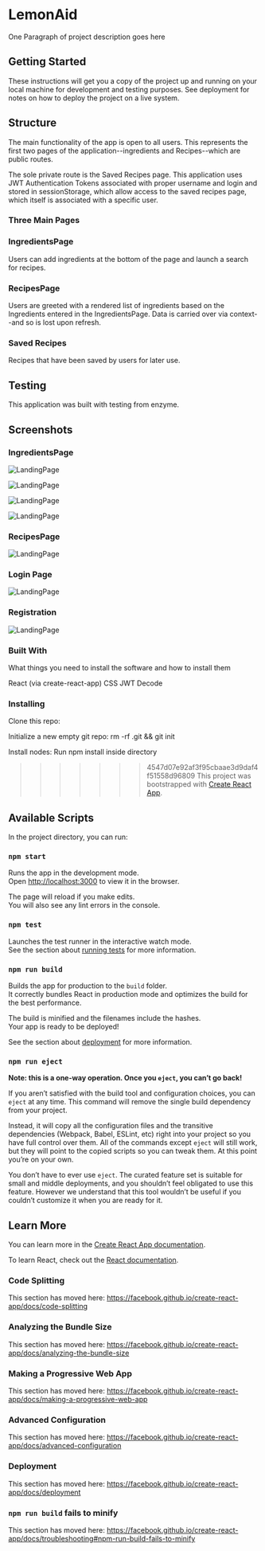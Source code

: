 
# LemonAid

One Paragraph of project description goes here

## Getting Started

These instructions will get you a copy of the project up and running on your local machine for development and testing purposes. See deployment for notes on how to deploy the project on a live system.

## Structure

The main functionality of the app is open to all users. This represents the first two pages of the application--ingredients
and Recipes--which are public routes. 

The sole private route is the Saved Recipes page. This application uses JWT Authentication Tokens associated with proper username and login and stored in sessionStorage, which allow access to the saved recipes page, which itself is associated with a specific user.

### Three Main Pages

### IngredientsPage

Users can add ingredients at the bottom of the page and launch a search for recipes.

### RecipesPage

Users are greeted with a rendered list of ingredients based on the Ingredients entered in the IngredientsPage. Data is carried over via context--and so is lost upon refresh. 

### Saved Recipes 

Recipes that have been saved by users for later use.

## Testing 

This application was built with testing from enzyme.

## Screenshots

### IngredientsPage

![LandingPage](Assets/Landing-Page.png)

![LandingPage](Assets/Search-Header.png)

![LandingPage](Assets/Description.png)

![LandingPage](Assets/Ingredients.png)

### RecipesPage

![LandingPage](Assets/Recipes.png)

### Login Page

![LandingPage](Assets/Login.png)


### Registration 

![LandingPage](Assets/Registration.png)

### Built With

What things you need to install the software and how to install them

React (via create-react-app)
CSS
JWT Decode

### Installing

Clone this repo:

Initialize a new empty git repo:
rm -rf .git && git init

Install nodes:
Run npm install inside directory


>>>>>>> 4547d07e92af3f95cbaae3d9daf4f51558d96809
This project was bootstrapped with [Create React App](https://github.com/facebook/create-react-app).

## Available Scripts

In the project directory, you can run:

### `npm start`

Runs the app in the development mode.<br>
Open [http://localhost:3000](http://localhost:3000) to view it in the browser.

The page will reload if you make edits.<br>
You will also see any lint errors in the console.

### `npm test`

Launches the test runner in the interactive watch mode.<br>
See the section about [running tests](https://facebook.github.io/create-react-app/docs/running-tests) for more information.

### `npm run build`

Builds the app for production to the `build` folder.<br>
It correctly bundles React in production mode and optimizes the build for the best performance.

The build is minified and the filenames include the hashes.<br>
Your app is ready to be deployed!

See the section about [deployment](https://facebook.github.io/create-react-app/docs/deployment) for more information.

### `npm run eject`

**Note: this is a one-way operation. Once you `eject`, you can’t go back!**

If you aren’t satisfied with the build tool and configuration choices, you can `eject` at any time. This command will remove the single build dependency from your project.

Instead, it will copy all the configuration files and the transitive dependencies (Webpack, Babel, ESLint, etc) right into your project so you have full control over them. All of the commands except `eject` will still work, but they will point to the copied scripts so you can tweak them. At this point you’re on your own.

You don’t have to ever use `eject`. The curated feature set is suitable for small and middle deployments, and you shouldn’t feel obligated to use this feature. However we understand that this tool wouldn’t be useful if you couldn’t customize it when you are ready for it.

## Learn More

You can learn more in the [Create React App documentation](https://facebook.github.io/create-react-app/docs/getting-started).

To learn React, check out the [React documentation](https://reactjs.org/).

### Code Splitting

This section has moved here: https://facebook.github.io/create-react-app/docs/code-splitting

### Analyzing the Bundle Size

This section has moved here: https://facebook.github.io/create-react-app/docs/analyzing-the-bundle-size

### Making a Progressive Web App

This section has moved here: https://facebook.github.io/create-react-app/docs/making-a-progressive-web-app

### Advanced Configuration

This section has moved here: https://facebook.github.io/create-react-app/docs/advanced-configuration

### Deployment

This section has moved here: https://facebook.github.io/create-react-app/docs/deployment

### `npm run build` fails to minify

This section has moved here: https://facebook.github.io/create-react-app/docs/troubleshooting#npm-run-build-fails-to-minify
